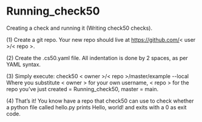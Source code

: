 # Running_check50
Creating a check and running it (Writing check50 checks).

(1) Create a git repo. Your new repo should live at https://github.com/< user >/< repo >.

(2) Create the .cs50.yaml file. All indentation is done by 2 spaces, as per YAML syntax.

(3) Simply execute: check50 < owner >/< repo >/master/example --local
Where you substitute < owner > for your own username,
< repo > for the repo you’ve just created = Running_check50,
master = main.

(4) That’s it! You know have a repo that check50 can use to check whether a python file called hello.py
prints Hello, world! and exits with a 0 as exit code.
